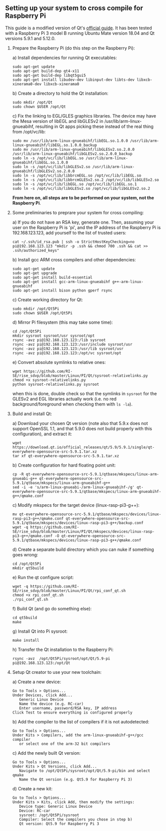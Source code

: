 ## Setting up your system to cross compile for Raspberry Pi
This guide is a modified version of Qt's [official guide](https://wiki.qt.io/RaspberryPi2EGLFS). It has been tested with a Raspberry Pi 3 model B running Ubuntu Mate version 18.04 and Qt versions 5.9.1 and 5.12.0.

1. Prepare the Raspberry Pi (do this step on the Raspberry Pi):

   a) Install dependencies for running Qt executables:
      ```
      sudo apt-get update
      sudo apt-get build-dep qt4-x11
      sudo apt-get build-dep libqt5gui5
      sudo apt-get install libudev-dev libinput-dev libts-dev libxcb-xinerama0-dev libxcb-xinerama0
      ```
      
   b) Create a directory to hold the Qt installation:
      ```
      sudo mkdir /opt/Qt
      sudo chown $USER /opt/Qt
      ```
      
   c) Fix the linking to EGL/GLES graphics libraries. The device may have the Mesa version of libEGL and libGLESv2 in /usr/lib/arm-linux-gnueabihf, resulting in Qt apps picking these instead of the real thing from /opt/vc/lib:
      ```
      sudo mv /usr/lib/arm-linux-gnueabihf/libEGL.so.1.0.0 /usr/lib/arm-linux-gnueabihf/libEGL.so.1.0.0_backup
      sudo mv /usr/lib/arm-linux-gnueabihf/libGLESv2.so.2.0.0 /usr/lib/arm-linux-gnueabihf/libGLESv2.so.2.0.0_backup
      sudo ln -s /opt/vc/lib/libEGL.so /usr/lib/arm-linux-gnueabihf/libEGL.so.1.0.0
      sudo ln -s /opt/vc/lib/libGLESv2.so /usr/lib/arm-linux-gnueabihf/libGLESv2.so.2.0.0
      sudo ln -s /opt/vc/lib/libbrcmEGL.so /opt/vc/lib/libEGL.so
      sudo ln -s /opt/vc/lib/libbrcmGLESv2.so.2 /opt/vc/lib/libGLESv2.so
      sudo ln -s /opt/vc/lib/libEGL.so /opt/vc/lib/libEGL.so.1
      sudo ln -s /opt/vc/lib/libGLESv2.so /opt/vc/lib/libGLESv2.so.2
      ```
      **From here on, all steps are to be performed on your system, not the Raspberry Pi**.

2. Some preliminaries to preprare your system for cross compiling:

   a) If you do not have an RSA key, generate one. Then, assuming your user on the Raspberry Pi is 'pi', and the IP address of the Raspberry Pi is 192.168.123.123, add yourself to the list of trusted users:
      ```
      cat ~/.ssh/id_rsa.pub | ssh -o StrictHostKeyChecking=no pi@192.168.123.123 "mkdir -p .ssh && chmod 700 .ssh && cat >> .ssh/authorized_keys"
      ```

   b) Install gcc ARM cross compilers and other dependencies:
      ```
      sudo apt-get update
      sudo apt-get upgrade
      sudo apt-get install build-essential
      sudo apt-get install gcc-arm-linux-gnueabihf g++-arm-linux-gnueabihf
      sudo apt-get install bison python gperf rsync
      ```

   c) Create working directory for Qt:
      ```
      sudo mkdir /opt/Qt5Pi
      sudo chown $USER /opt/Qt5Pi
      ```

   d) Mirror Pi filesystem (this may take some time):
      ```
      cd /opt/Qt5Pi
      mkdir sysroot sysroot/usr sysroot/opt
      rsync -avz pi@192.168.123.123:/lib sysroot
      rsync -avz pi@192.168.123.123:/usr/include sysroot/usr
      rsync -avz pi@192.168.123.123:/usr/lib sysroot/usr
      rsync -avz pi@192.168.123.123:/opt/vc sysroot/opt
      ```

   e) Convert absolute symlinks to relative ones:
      ```
      wget https://github.com/RI-SE/rise_sdvp/blob/master/Linux/PI/Qt/sysroot-relativelinks.py
      chmod +x sysroot-relativelinks.py
      python sysroot-relativelinks.py sysroot
      ```
      when this is done, double check so that the symlinks in `sysroot` for the GLESv2 and EGL libraries actually work (i.e. no red background/foreground when checking them with `ls -la`).

3. Build and install Qt:

   a) Download your chosen Qt version (note also that 5.9.x does not support OpenSSL 1.1, and that 5.9.0 does not build properly with this configuration), and extract it:
      ```
      wget https://download.qt.io/official_releases/qt/5.9/5.9.1/single/qt-everywhere-opensource-src-5.9.1.tar.xz
      tar xf qt-everywhere-opensource-src-5.9.1.tar.xz
      ```

   b) Create configuration for hard floating point unit:
      ```
      cp -R qt-everywhere-opensource-src-5.9.1/qtbase/mkspecs/linux-arm-gnueabi-g++ qt-everywhere-opensource-src-5.9.1/qtbase/mkspecs/linux-arm-gnueabihf-g++
      sed -i -e 's/arm-linux-gnueabi-/arm-linux-gnueabihf-/g' qt-everywhere-opensource-src-5.9.1/qtbase/mkspecs/linux-arm-gnueabihf-g++/qmake.conf
      ```

   c) Modify mkspecs for the target device (linux-rasp-pi3-g++):
      ```
      mv qt-everywhere-opensource-src-5.9.1/qtbase/mkspecs/devices/linux-rasp-pi3-g++/qmake.conf qt-everywhere-opensource-src-5.9.1/qtbase/mkspecs/devices/linux-rasp-pi3-g++/backup.conf
      wget -q https://github.com/RI-SE/rise_sdvp/blob/master/Linux/PI/Qt/mkspecs/devices/linux-rasp-pi3-g++/qmake.conf -O qt-everywhere-opensource-src-5.9.1/qtbase/mkspecs/devices/linux-rasp-pi3-g++/qmake.conf
      ```

   d) Create a separate build directory which you can nuke if something goes wrong:
      ```
      cd /opt/Qt5Pi
      mkdir qt5build
      ```

   e) Run the qt configure script:
      ```
      wget -q https://github.com/RI-SE/rise_sdvp/blob/master/Linux/PI/Qt/rpi_conf_qt.sh
      chmod +x rpi_conf_qt.sh
      ./rpi_conf_qt.sh
      ```

   f) Build Qt (and go do something else):
      ```
      cd qt5build
      make
      ```

   g) Install Qt into Pi sysroot:
      ```
      make install
      ```

   h) Transfer the Qt installation to the Raspberry Pi:
      ```
      rsync -avz  /opt/Qt5Pi/sysroot/opt/Qt/5.9-pi pi@192.168.123.123:/opt/Qt
      ```
      
4) Setup Qt creator to use your new toolchain:

   a) Create a new device:
      ```
      Go to Tools > Options...
      Under Devices, click Add...
         Generic Linux Device
         Name the device (e.g. RC-car)
         Enter username, password/RSA key, IP address
      Click Test to ensure everything is configured properly
      ```
      
   b) Add the compiler to the list of compilers if it is not autodetected:
      ```
      Go to Tools > Options...
      Under Kits > Compilers, add the arm-linux-gnueabihf-g++/gcc compiler
         or select one of the arm-32 bit compilers
      ```
      
   c) Add the newly built Qt version:
      ```
      Go to Tools > Options...
      Under Kits > Qt Versions, click Add...
         Navigate to /opt/Qt5Pi/sysroot/opt/Qt/5.9-pi/bin and select qmake
         Name the Qt version (e.g. Qt5.9 for Raspberry Pi 3)
      ```
      
   d) Create a new kit:
      ```
      Go to Tools > Options...
      Under Kits > Kits, click Add, then modify the settings:
         Device type: Generic Linux Device
         Device: RC-car
         sysroot: /opt/Qt5Pi/sysroot
         Compiler: Select the compilers you chose in step b)
         Qt version: Qt5.9 for Raspberry Pi 3
      ```

